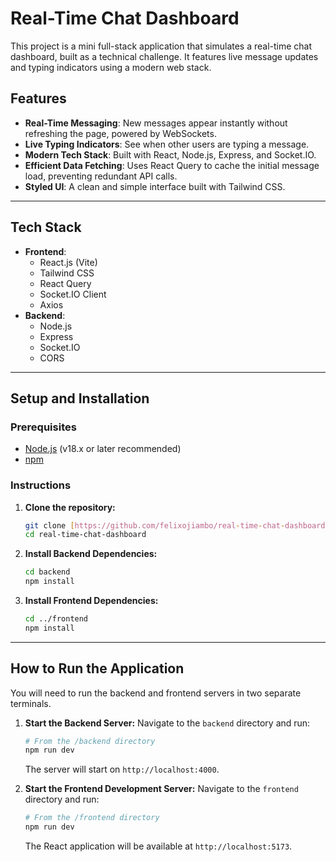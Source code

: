 # Real-Time Chat Dashboard

This project is a mini full-stack application that simulates a real-time chat dashboard, built as a technical challenge. It features live message updates and typing indicators using a modern web stack.



## Features

-   **Real-Time Messaging**: New messages appear instantly without refreshing the page, powered by WebSockets.
-   **Live Typing Indicators**: See when other users are typing a message.
-   **Modern Tech Stack**: Built with React, Node.js, Express, and Socket.IO.
-   **Efficient Data Fetching**: Uses React Query to cache the initial message load, preventing redundant API calls.
-   **Styled UI**: A clean and simple interface built with Tailwind CSS.

---

## Tech Stack

-   **Frontend**:
    -   React.js (Vite)
    -   Tailwind CSS
    -   React Query
    -   Socket.IO Client
    -   Axios
-   **Backend**:
    -   Node.js
    -   Express
    -   Socket.IO
    -   CORS

---

## Setup and Installation

### Prerequisites

-   [Node.js](https://nodejs.org/) (v18.x or later recommended)
-   [npm](https://www.npmjs.com/)

### Instructions

1.  **Clone the repository:**
    ```bash
    git clone [https://github.com/felixojiambo/real-time-chat-dashboard.git](https://github.com/felixojiambo/real-time-chat-dashboard.git)
    cd real-time-chat-dashboard
    ```

2.  **Install Backend Dependencies:**
    ```bash
    cd backend
    npm install
    ```

3.  **Install Frontend Dependencies:**
    ```bash
    cd ../frontend
    npm install
    ```

---

## How to Run the Application

You will need to run the backend and frontend servers in two separate terminals.

1.  **Start the Backend Server:**
    Navigate to the `backend` directory and run:

    ```bash
    # From the /backend directory
    npm run dev
    ```
    The server will start on `http://localhost:4000`.

2.  **Start the Frontend Development Server:**
    Navigate to the `frontend` directory and run:

    ```bash
    # From the /frontend directory
    npm run dev
    ```
    The React application will be available at `http://localhost:5173`.
